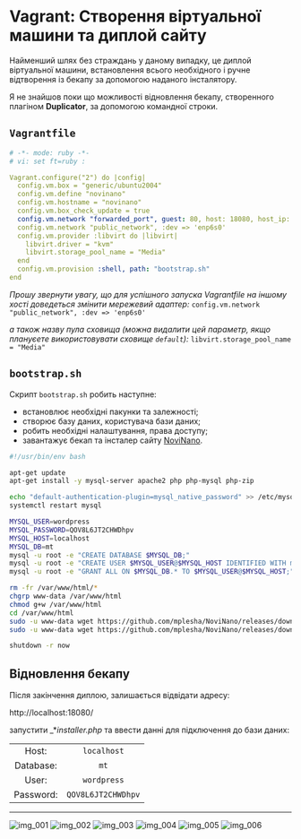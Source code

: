 # Vagrant: Створення віртуальної машини та диплой сайту

Найменший шлях без страждань у даному випадку, це диплой віртуальної машини, встановлення всього необхідного і ручне відтворення із бекапу за допомогою наданого інсталятору.

Я не знайшов поки що можливості відновлення бекапу, створенного плагіном **Duplicator**, за допомогою командної строки.

## `Vagrantfile`

```yaml
# -*- mode: ruby -*-
# vi: set ft=ruby :

Vagrant.configure("2") do |config|
  config.vm.box = "generic/ubuntu2004"
  config.vm.define "novinano"
  config.vm.hostname = "novinano"
  config.vm.box_check_update = true
  config.vm.network "forwarded_port", guest: 80, host: 18080, host_ip: "127.0.0.1"
  config.vm.network "public_network", :dev => 'enp6s0'
  config.vm.provider :libvirt do |libvirt|
    libvirt.driver = "kvm"
    libvirt.storage_pool_name = "Media"
  end
  config.vm.provision :shell, path: "bootstrap.sh"
end
```
_Прошу звернути увагу, що для успішного запуска Vagrantfile на іншому хості доведеться змінити мережевий адаптер:_
```config.vm.network "public_network", :dev => 'enp6s0'```

_а також назву пула сховища (можна видалити цей параметр, якщо плануєете використовувати сховище `default`):_
```libvirt.storage_pool_name = "Media"```

## `bootstrap.sh`

Скрипт `bootstrap.sh` робить наступне:
* встановлює необхідні пакунки та залежності;
* створює базу даних, користувача бази даних;
* робить необхідні налаштування, права доступу;
* завантажує бекап та інсталер сайту [NoviNano](https://github.com/mplesha/NoviNano).

```bash
#!/usr/bin/env bash

apt-get update
apt-get install -y mysql-server apache2 php php-mysql php-zip

echo "default-authentication-plugin=mysql_native_password" >> /etc/mysql/mysql.conf.d/mysqld.cnf
systemctl restart mysql

MYSQL_USER=wordpress
MYSQL_PASSWORD=QOV8L6JT2CHWDhpv
MYSQL_HOST=localhost
MYSQL_DB=mt
mysql -u root -e "CREATE DATABASE $MYSQL_DB;"
mysql -u root -e "CREATE USER $MYSQL_USER@$MYSQL_HOST IDENTIFIED WITH mysql_native_password BY '$MYSQL_PASSWORD';"
mysql -u root -e "GRANT ALL ON $MYSQL_DB.* TO $MYSQL_USER@$MYSQL_HOST;"

rm -fr /var/www/html/*
chgrp www-data /var/www/html
chmod g+w /var/www/html
cd /var/www/html
sudo -u www-data wget https://github.com/mplesha/NoviNano/releases/download/v1.0/20180706_novinano_mt_b2a03d4e0cbc53e87026180706071957_installer.php
sudo -u www-data wget https://github.com/mplesha/NoviNano/releases/download/v1.0/20180706_novinano_mt_b2a03d4e0cbc53e87026180706071957_archive.zip

shutdown -r now
```

## Відновлення бекапу

Після закінчення диплою, залишається відвідати адресу:

http://localhost:18080/

запустити _*_installer.php_ та ввести данні для підключення до бази даних:


|            |                    |
| :--------: | :----------------: |
|     Host:  |    `localhost`     |
| Database:  |        `mt`        |
|     User:  |    `wordpress`     |
| Password:  | `QOV8L6JT2CHWDhpv` |

---

![img_001](./images/img_001.png)
![img_002](./images/img_002.png)
![img_003](./images/img_003.png)
![img_004](./images/img_004.png)
![img_005](./images/img_005.png)
![img_006](./images/img_006.png)
